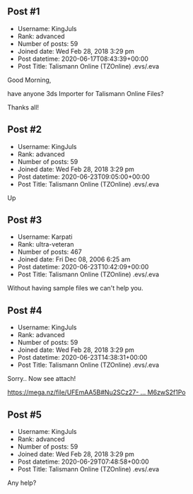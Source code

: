 ## Post #1
- Username: KingJuls
- Rank: advanced
- Number of posts: 59
- Joined date: Wed Feb 28, 2018 3:29 pm
- Post datetime: 2020-06-17T08:43:39+00:00
- Post Title: Talismann Online (TZOnline) .evs/.eva

Good Morning,

have anyone 3ds Importer for Talismann Online Files?

Thanks all!
## Post #2
- Username: KingJuls
- Rank: advanced
- Number of posts: 59
- Joined date: Wed Feb 28, 2018 3:29 pm
- Post datetime: 2020-06-23T09:05:00+00:00
- Post Title: Talismann Online (TZOnline) .evs/.eva

Up
## Post #3
- Username: Karpati
- Rank: ultra-veteran
- Number of posts: 467
- Joined date: Fri Dec 08, 2006 6:25 am
- Post datetime: 2020-06-23T10:42:09+00:00
- Post Title: Talismann Online (TZOnline) .evs/.eva

Without having sample files we can't help you.
## Post #4
- Username: KingJuls
- Rank: advanced
- Number of posts: 59
- Joined date: Wed Feb 28, 2018 3:29 pm
- Post datetime: 2020-06-23T14:38:31+00:00
- Post Title: Talismann Online (TZOnline) .evs/.eva

Sorry..
Now see attach!

[https://mega.nz/file/UFEmAA5B#Nu2SCz27- ... M6zwS2f1Po](https://mega.nz/file/UFEmAA5B#Nu2SCz27-EC6iJAiB3CYGMehtKpMUzCyGM6zwS2f1Po)
## Post #5
- Username: KingJuls
- Rank: advanced
- Number of posts: 59
- Joined date: Wed Feb 28, 2018 3:29 pm
- Post datetime: 2020-06-29T07:48:58+00:00
- Post Title: Talismann Online (TZOnline) .evs/.eva

Any help?
